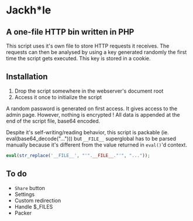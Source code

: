 # Jackh*le
## A one-file HTTP bin written in PHP
This script uses it's own file to store HTTP requests it receives. The requests can then be analysed by using a key generated randomly the first time the script gets executed. This key is stored in a cookie.

## Installation
1) Drop the script somewhere in the webserver's document root
2) Access it once to initialize the script

A random password is generated on first access. It gives access to the
admin page. However, nothing is encrypted ! All data is appended at the
end of the script file, base64 encoded.

Despite it's self-writing/reading behavior, this script is packable
(ie. eval(base64_decode("..."))) but `__FILE__` superglobal has to be
parsed manually because it's different from the value returned in
`eval()`'d context.
```php
eval(str_replace('__FILE__', "'".__FILE__."'", "..."));
```

## To do
- `Share` button
- Settings
- Custom redirection
- Handle $_FILES
- Packer
